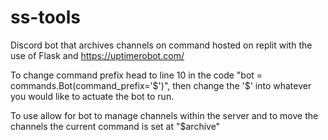 # ss-tools

Discord bot that archives channels on command hosted on replit with the use of Flask and https://uptimerobot.com/

To change command prefix head to line 10 in the code "bot = commands.Bot(command_prefix='$')", then change the '$' into whatever you would like to actuate the bot to run. 

To use allow for bot to manage channels within the server and to move the channels the current command is set at "$archive"
